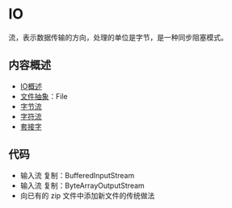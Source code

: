 #   IO

流，表示数据传输的方向，处理的单位是字节，是一种同步阻塞模式。

##  内容概述
-   [IO概述](150x.md)
-   [文件抽象](110x.md)：File
-   [字节流](120x.md)
-   [字符流](130x.md)
-   [套接字](140x.md)



##  代码
-   输入流 复制：BufferedInputStream
-   输入流 复制：ByteArrayOutputStream
-   向已有的 zip 文件中添加新文件的传统做法

